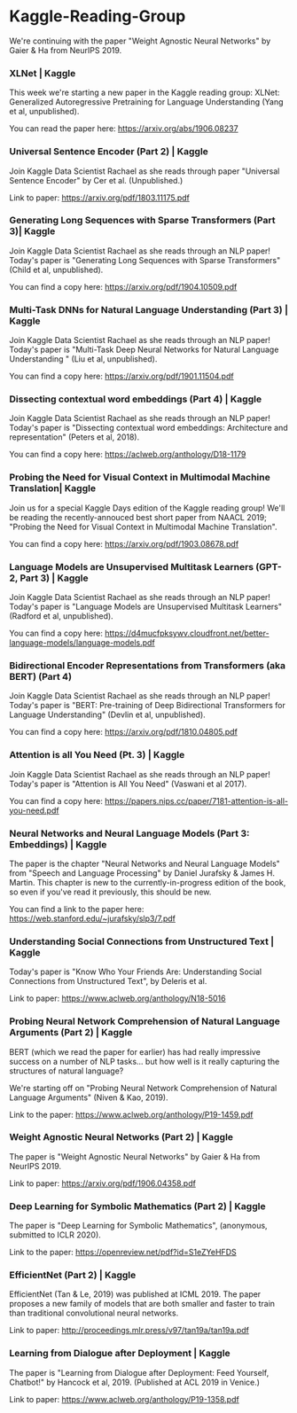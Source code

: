 # Kaggle-Reading-Group

We're continuing with the paper "Weight Agnostic Neural Networks" by Gaier & Ha from NeurIPS 2019.


### XLNet | Kaggle

This week we're starting a new paper in the Kaggle reading group: XLNet: Generalized Autoregressive Pretraining for Language Understanding (Yang et al, unpublished). 

You can read the paper here: https://arxiv.org/abs/1906.08237 


### Universal Sentence Encoder (Part 2) | Kaggle

Join Kaggle Data Scientist Rachael as she reads through paper "Universal Sentence Encoder" by Cer et al. (Unpublished.) 

Link to paper: https://arxiv.org/pdf/1803.11175.pdf


### Generating Long Sequences with Sparse Transformers (Part 3)| Kaggle

Join Kaggle Data Scientist Rachael as she reads through an NLP paper! Today's paper is "Generating Long Sequences with Sparse Transformers" (Child et al, unpublished). 

You can find a copy here: https://arxiv.org/pdf/1904.10509.pdf


### Multi-Task DNNs for Natural Language Understanding (Part 3) | Kaggle

Join Kaggle Data Scientist Rachael as she reads through an NLP paper! Today's paper is "Multi-Task Deep Neural Networks for Natural Language Understanding " (Liu et al, unpublished). 

You can find a copy here: https://arxiv.org/pdf/1901.11504.pdf


### Dissecting contextual word embeddings (Part 4) | Kaggle

Join Kaggle Data Scientist Rachael as she reads through an NLP paper! Today's paper is "Dissecting contextual word embeddings: Architecture and representation" (Peters et al, 2018). 

You can find a copy here: https://aclweb.org/anthology/D18-1179

### Probing the Need for Visual Context in Multimodal Machine Translation| Kaggle

Join us for a special Kaggle Days edition of the Kaggle reading group! We'll be reading the recently-annouced best short paper from NAACL 2019; "Probing the Need for Visual Context in Multimodal Machine Translation". 

You can find a copy here: https://arxiv.org/pdf/1903.08678.pdf

### Language Models are Unsupervised Multitask Learners (GPT-2, Part 3) | Kaggle

Join Kaggle Data Scientist Rachael as she reads through an NLP paper! Today's paper is "Language Models are Unsupervised Multitask Learners" (Radford et al, unpublished). 


You can find a copy here: https://d4mucfpksywv.cloudfront.net/better-language-models/language-models.pdf



### Bidirectional Encoder Representations from Transformers (aka BERT) (Part 4)

Join Kaggle Data Scientist Rachael as she reads through an NLP paper! Today's paper is "BERT: Pre-training of Deep Bidirectional Transformers for Language Understanding" (Devlin et al, unpublished). 

You can find a copy here: https://arxiv.org/pdf/1810.04805.pdf

### Attention is all You Need (Pt. 3) | Kaggle

Join Kaggle Data Scientist Rachael as she reads through an NLP paper! Today's paper is "Attention is All You Need" (Vaswani et al 2017). 

You can find a copy here: https://papers.nips.cc/paper/7181-attention-is-all-you-need.pdf

### Neural Networks and Neural Language Models (Part 3: Embeddings) | Kaggle

The paper is the chapter "Neural Networks and Neural Language Models" from "Speech and Language Processing" by Daniel Jurafsky & James H. Martin. This chapter is new to the currently-in-progress edition of the book, so even if you've read it previously, this should be new. 

You can find a link to the paper here: https://web.stanford.edu/~jurafsky/slp3/7.pdf

### Understanding Social Connections from Unstructured Text | Kaggle

Today's paper is "Know Who Your Friends Are: Understanding Social Connections from Unstructured Text", by Deleris et al. 

Link to paper: https://www.aclweb.org/anthology/N18-5016

### Probing Neural Network Comprehension of Natural Language Arguments (Part 2) | Kaggle 

BERT (which we read the paper for earlier) has had really impressive success on a number of NLP tasks... but how well is it really capturing the structures of natural language? 

We're starting off on  "Probing Neural Network Comprehension of Natural Language Arguments" (Niven & Kao, 2019). 
 
Link to the paper: https://www.aclweb.org/anthology/P19-1459.pdf
 
 
### Weight Agnostic Neural Networks (Part 2) | Kaggle

The paper is "Weight Agnostic Neural Networks" by Gaier & Ha from NeurIPS 2019.

Link to paper: https://arxiv.org/pdf/1906.04358.pdf


### Deep Learning for Symbolic Mathematics (Part 2) | Kaggle

The paper is "Deep Learning for Symbolic Mathematics", (anonymous, submitted to ICLR 2020).

Link to the paper: https://openreview.net/pdf?id=S1eZYeHFDS



### EfficientNet (Part 2) | Kaggle

EfficientNet (Tan & Le, 2019) was published at ICML 2019. The paper proposes a new family of models that are both smaller and faster to train than traditional convolutional neural networks.

Link to paper: http://proceedings.mlr.press/v97/tan19a/tan19a.pdf

### Learning from Dialogue after Deployment | Kaggle

The paper is "Learning from Dialogue after Deployment: Feed Yourself, Chatbot!" by Hancock et al, 2019. (Published at ACL 2019 in Venice.)

Link to paper: https://www.aclweb.org/anthology/P19-1358.pdf



